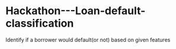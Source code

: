 # Hackathon---Loan-default-classification
Identify if a borrower would default(or not) based on given features
